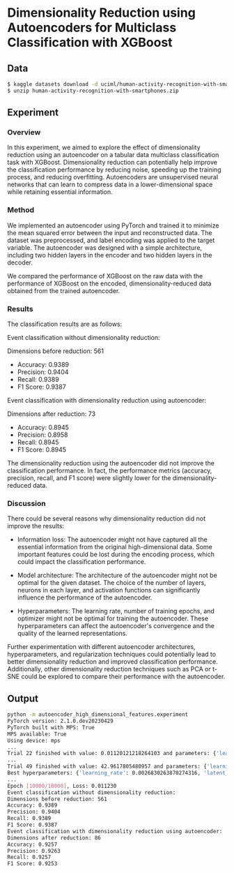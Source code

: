 # Dimensionality Reduction using Autoencoders for Multiclass Classification with XGBoost

## Data

```bash
$ kaggle datasets download -d uciml/human-activity-recognition-with-smartphones
$ unzip human-activity-recognition-with-smartphones.zip
```

## Experiment

### Overview
In this experiment, we aimed to explore the effect of dimensionality reduction using an autoencoder on a tabular data multiclass classification task with XGBoost. Dimensionality reduction can potentially help improve the classification performance by reducing noise, speeding up the training process, and reducing overfitting. Autoencoders are unsupervised neural networks that can learn to compress data in a lower-dimensional space while retaining essential information.

### Method
We implemented an autoencoder using PyTorch and trained it to minimize the mean squared error between the input and reconstructed data. The dataset was preprocessed, and label encoding was applied to the target variable. The autoencoder was designed with a simple architecture, including two hidden layers in the encoder and two hidden layers in the decoder.

We compared the performance of XGBoost on the raw data with the performance of XGBoost on the encoded, dimensionality-reduced data obtained from the trained autoencoder.

### Results
The classification results are as follows:

Event classification without dimensionality reduction:

Dimensions before reduction: 561
- Accuracy: 0.9389
- Precision: 0.9404
- Recall: 0.9389
- F1 Score: 0.9387

Event classification with dimensionality reduction using autoencoder:

Dimensions after reduction: 73
- Accuracy: 0.8945
- Precision: 0.8958
- Recall: 0.8945
- F1 Score: 0.8945

The dimensionality reduction using the autoencoder did not improve the classification performance. In fact, the performance metrics (accuracy, precision, recall, and F1 score) were slightly lower for the dimensionality-reduced data.

### Discussion
There could be several reasons why dimensionality reduction did not improve the results:

- Information loss: The autoencoder might not have captured all the essential information from the original high-dimensional data. Some important features could be lost during the encoding process, which could impact the classification performance.

- Model architecture: The architecture of the autoencoder might not be optimal for the given dataset. The choice of the number of layers, neurons in each layer, and activation functions can significantly influence the performance of the autoencoder.

- Hyperparameters: The learning rate, number of training epochs, and optimizer might not be optimal for training the autoencoder. These hyperparameters can affect the autoencoder's convergence and the quality of the learned representations.

Further experimentation with different autoencoder architectures, hyperparameters, and regularization techniques could potentially lead to better dimensionality reduction and improved classification performance. Additionally, other dimensionality reduction techniques such as PCA or t-SNE could be explored to compare their performance with the autoencoder.

## Output

```bash
python -m autoencoder_high_dimensional_features.experiment
PyTorch version: 2.1.0.dev20230429
PyTorch built with MPS: True
MPS available: True
Using device: mps
...
Trial 22 finished with value: 0.01120121218264103 and parameters: {'learning_rate': 0.0026830263870274316, 'latent_dim': 86}. Best is trial 22 with value: 0.01120121218264103
...
Trial 49 finished with value: 42.9617805480957 and parameters: {'learning_rate': 0.00534212689449741, 'latent_dim': 71}. Best is trial 22 with value: 0.01120121218264103.
Best hyperparameters: {'learning_rate': 0.0026830263870274316, 'latent_dim': 86}
...
Epoch [10000/10000], Loss: 0.011230
Event classification without dimensionality reduction:
Dimensions before reduction: 561
Accuracy: 0.9389
Precision: 0.9404
Recall: 0.9389
F1 Score: 0.9387
Event classification with dimensionality reduction using autoencoder:
Dimensions after reduction: 86
Accuracy: 0.9257
Precision: 0.9263
Recall: 0.9257
F1 Score: 0.9253
```